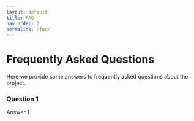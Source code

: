 ```yaml
---
layout: default
title: FAQ
nav_order: 2
permalink: /faq/
---
```


# Frequently Asked Questions

Here we provide some answers to frequently asked questions about the project.

### Question 1
Answer 1